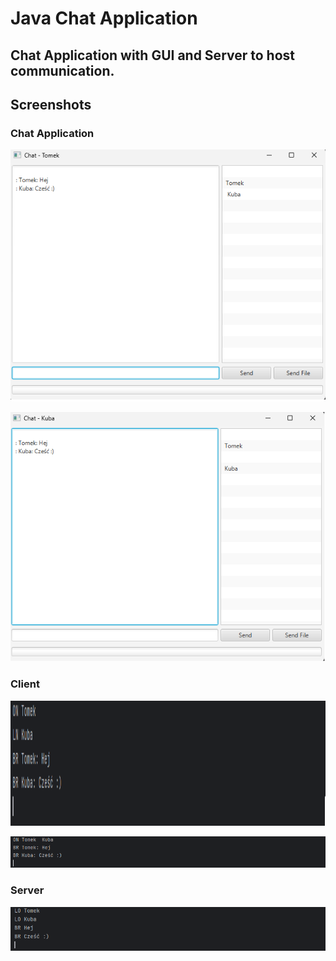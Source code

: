# Java Chat Application

## Chat Application with GUI and Server to host communication.

## Screenshots

### Chat Application

![Chat Application 1](https://github.com/tukarp/Java-Chat-Application/blob/main/Images/Chat%20Application%201.png)

![Chat Application 2](https://github.com/tukarp/Java-Chat-Application/blob/main/Images/Chat%20Application%202.png)

### Client

<img src="https://github.com/tukarp/Java-Chat-Application/blob/main/Images/Client%201.png" width=1000 height=200>

![Client 2](https://github.com/tukarp/Java-Chat-Application/blob/main/Images/Client%202.png)

### Server

![Server](https://github.com/tukarp/Java-Chat-Application/blob/main/Images/Server.png)

